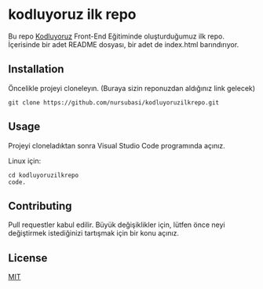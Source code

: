 # kodluyoruz ilk repo
Bu repo [Kodluyoruz](https://www.kodluyoruz.org/) Front-End Eğitiminde oluşturduğumuz ilk repo. İçerisinde bir adet README dosyası, bir adet de index.html barındırıyor.

## Installation 
Öncelikle projeyi cloneleyın. (Buraya sizin reponuzdan aldığınız link gelecek)

` git clone https://github.com/nursubasi/kodluyoruzilkrepo.git `

## Usage
Projeyi cloneladıktan sonra Visual Studio Code programında açınız. 

Linux için:

``` 
cd kodluyoruzilkrepo 
code. 

```

## Contributing
Pull requestler kabul edilir. Büyük değişiklikler için, lütfen önce neyi değiştirmek istediğinizi tartışmak için bir konu açınız.

## License
[MIT](https://choosealicense.com/licenses/mit/)
